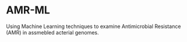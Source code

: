 # AMR-ML
Using Machine Learning techniques to examine Antimicrobial Resistance (AMR) in assmebled acterial genomes.

